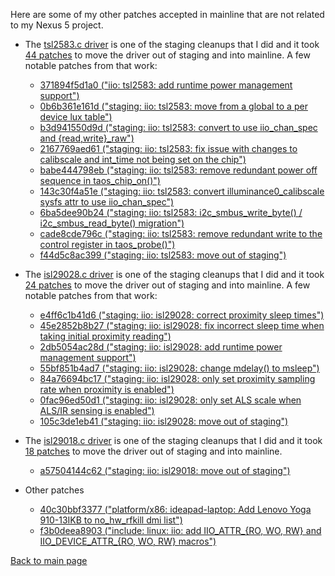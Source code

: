 Here are some of my other patches accepted in mainline that are not related to my Nexus 5
project.

- The [tsl2583.c driver](https://git.kernel.org/pub/scm/linux/kernel/git/torvalds/linux.git/tree/drivers/iio/light/tsl2583.c)
  is one of the staging cleanups that I did and it took
  [44 patches](https://git.kernel.org/pub/scm/linux/kernel/git/torvalds/linux.git/log/drivers/staging/iio/light/tsl2583.c)
  to move the driver out of staging and into mainline. A few notable patches from that work:

  - [371894f5d1a0 ("iio: tsl2583: add runtime power management support")](https://git.kernel.org/pub/scm/linux/kernel/git/torvalds/linux.git/commit/?id=371894f5d1a00cd6c03aab0beb9789b474ea46b0)
  - [0b6b361e161d ("staging: iio: tsl2583: move from a global to a per device lux table")](https://git.kernel.org/pub/scm/linux/kernel/git/torvalds/linux.git/commit/?id=0b6b361e161db7e56a5f06300dabfb325060f269)
  - [b3d941550d9d ("staging: iio: tsl2583: convert to use iio_chan_spec and {read,write}_raw")](https://git.kernel.org/pub/scm/linux/kernel/git/torvalds/linux.git/commit/?id=b3d941550d9d3753ed76f09c9b1015c777f41f17)
  - [2167769aed61 ("staging: iio: tsl2583: fix issue with changes to calibscale and int_time not being set on the chip")](https://git.kernel.org/pub/scm/linux/kernel/git/torvalds/linux.git/commit/?id=2167769aed61782b7b966b9dfaac8e357fa5c516)
  - [babe444798eb ("staging: iio: tsl2583: remove redundant power off sequence in taos_chip_on()")](https://git.kernel.org/pub/scm/linux/kernel/git/torvalds/linux.git/commit/?id=babe444798ebfe02f2e870322927c7018957c7f3)
  - [143c30f4a51e ("staging: iio: tsl2583: convert illuminance0_calibscale sysfs attr to use iio_chan_spec")](https://git.kernel.org/pub/scm/linux/kernel/git/torvalds/linux.git/commit/?id=143c30f4a51ebff3474643994499468cf56240af)
  - [6ba5dee90b24 ("staging: iio: tsl2583: i2c_smbus_write_byte() / i2c_smbus_read_byte() migration")](https://git.kernel.org/pub/scm/linux/kernel/git/torvalds/linux.git/commit/?id=6ba5dee90b2483f8a78081376f56e6b65c10ea92)
  - [cade8cde796c ("staging: iio: tsl2583: remove redundant write to the control register in taos_probe()")](https://git.kernel.org/pub/scm/linux/kernel/git/torvalds/linux.git/commit/?id=cade8cde796cc330b23f62a24c93d754df62c949)
  - [f44d5c8ac399 ("staging: iio: tsl2583: move out of staging")](https://git.kernel.org/pub/scm/linux/kernel/git/torvalds/linux.git/commit/?id=f44d5c8ac3993421370fc00951abd5864ca71689)

- The [isl29028.c driver](https://git.kernel.org/pub/scm/linux/kernel/git/torvalds/linux.git/tree/drivers/iio/light/isl29028.c)
  is one of the staging cleanups that I did and it took
  [24 patches](https://git.kernel.org/pub/scm/linux/kernel/git/torvalds/linux.git/log/drivers/staging/iio/light/isl29028.c)
  to move the driver out of staging and into mainline. A few notable patches from that work:

  - [e4ff6c1b41d6 ("staging: iio: isl29028: correct proximity sleep times")](https://git.kernel.org/pub/scm/linux/kernel/git/torvalds/linux.git/commit/?id=e4ff6c1b41d66e929e18a9afaa7d7d5788ff3da8)
  - [45e2852b8b27 ("staging: iio: isl29028: fix incorrect sleep time when taking initial proximity reading")](https://git.kernel.org/pub/scm/linux/kernel/git/torvalds/linux.git/commit/?id=45e2852b8b27b92fb0f1ad9c94a8edd65c5a61c8)
  - [2db5054ac28d ("staging: iio: isl29028: add runtime power management support")](https://git.kernel.org/pub/scm/linux/kernel/git/torvalds/linux.git/commit/?id=2db5054ac28d4ab2eaa6c67e2d9f61fa5ba006b8)
  - [55bf851b4ad7 ("staging: iio: isl29028: change mdelay() to msleep")](https://git.kernel.org/pub/scm/linux/kernel/git/torvalds/linux.git/commit/?id=55bf851b4ad76778ce4e591dbb79006d7107cf3d)
  - [84a76694bc17 ("staging: iio: isl29028: only set proximity sampling rate when proximity is enabled")](https://git.kernel.org/pub/scm/linux/kernel/git/torvalds/linux.git/commit/?id=84a76694bc17dd31eed84ab2fae857f18909da42)
  - [0fac96ed50d1 ("staging: iio: isl29028: only set ALS scale when ALS/IR sensing is enabled")](https://git.kernel.org/pub/scm/linux/kernel/git/torvalds/linux.git/commit/?id=0fac96ed50d1bb6a0ce8dd44b94d3643a0dc3c91)
  - [105c3de1eb41 ("staging: iio: isl29028: move out of staging")](https://git.kernel.org/pub/scm/linux/kernel/git/torvalds/linux.git/commit/?id=105c3de1eb414d17e7b9db116f076026d2767ef6)

- The [isl29018.c driver](https://git.kernel.org/pub/scm/linux/kernel/git/torvalds/linux.git/tree/drivers/iio/light/isl29018.c)
  is one of the staging cleanups that I did and it took
  [18 patches](https://git.kernel.org/pub/scm/linux/kernel/git/torvalds/linux.git/log/drivers/staging/iio/light/isl29018.c)
  to move the driver out of staging and into mainline.

  - [a57504144c62 ("staging: iio: isl29018: move out of staging")](https://git.kernel.org/pub/scm/linux/kernel/git/torvalds/linux.git/commit/?id=a57504144c62404472f3cc6a7bf4ada4508d5ddc)

- Other patches

  - [40c30bbf3377 ("platform/x86: ideapad-laptop: Add Lenovo Yoga 910-13IKB to no_hw_rfkill dmi list")](https://git.kernel.org/pub/scm/linux/kernel/git/torvalds/linux.git/commit/?id=40c30bbf3377babc4d6bb16b699184236a8bfa27)
  - [f3b0deea8903 ("include: linux: iio: add IIO_ATTR_{RO, WO, RW} and IIO_DEVICE_ATTR_{RO, WO, RW} macros")](https://git.kernel.org/pub/scm/linux/kernel/git/torvalds/linux.git/commit/?id=f3b0deea89039373f0d22eafd1ff65a36e957266)

[Back to main page](README.md)
